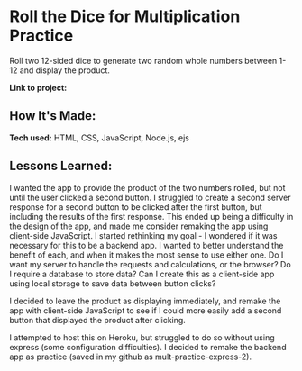 # Roll the Dice for Multiplication Practice
Roll two 12-sided dice to generate two random whole numbers between 1-12 and display the product.

**Link to project:** 

## How It's Made:
**Tech used:** HTML, CSS, JavaScript, Node.js, ejs

## Lessons Learned:
I wanted the app to provide the product of the two numbers rolled, but not until the user clicked a second button. I struggled to create a second server response for a second button to be clicked after the first button, but including the results of the first response. This ended up being a difficulty in the design of the app, and made me consider remaking the app using client-side JavaScript. I started rethinking my goal - I wondered if it was necessary for this to be a backend app. I wanted to better understand the benefit of each, and when it makes the most sense to use either one. Do I want my server to handle the requests and calculations, or the browser? Do I require a database to store data? Can I create this as a client-side app using local storage to save data between button clicks?

I decided to leave the product as displaying immediately, and remake the app with client-side JavaScript to see if I could more easily add a second button that displayed the product after clicking. 

I attempted to host this on Heroku, but struggled to do so without using express (some configuration difficulties). I decided to remake the backend app as practice (saved in my github as mult-practice-express-2).